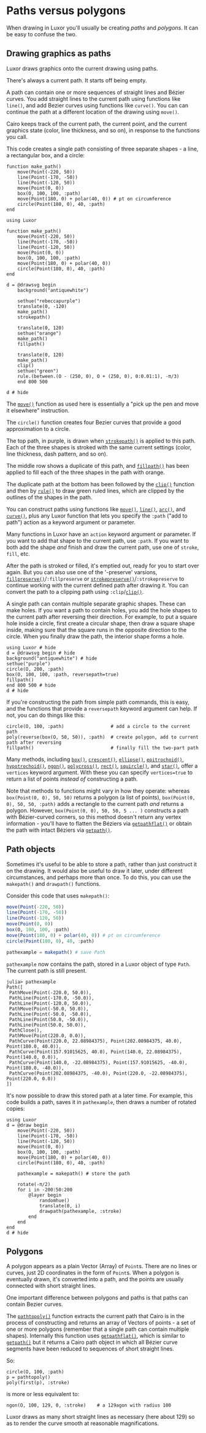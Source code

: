 # Paths versus polygons

When drawing in Luxor you'll usually be creating _paths_ and
_polygons_. It can be easy to confuse the two.

## Drawing graphics as paths

Luxor draws graphics onto the current drawing using paths.

There's always a current path. It starts off being empty.

A path can contain one or more sequences of straight lines
and Bézier curves. You add straight lines to the current
path using functions like `line()`, and add Bezier curves
using functions like `curve()`. You can can continue the
path at a different location of the drawing using `move()`.

Cairo keeps track of the current path, the current point,
and the current graphics state (color, line thickness, and
so on), in response to the functions you call.

This code creates a single path consisting of three separate
shapes - a line, a rectangular box, and a circle:

```
function make_path()
    move(Point(-220, 50))
    line(Point(-170, -50))
    line(Point(-120, 50))
    move(Point(0, 0))
    box(O, 100, 100, :path)
    move(Point(180, 0) + polar(40, 0)) # pt on circumference
    circle(Point(180, 0), 40, :path)
end
```

```@setup pathexample
using Luxor

function make_path()
    move(Point(-220, 50))
    line(Point(-170, -50))
    line(Point(-120, 50))
    move(Point(0, 0))
    box(O, 100, 100, :path)
    move(Point(180, 0) + polar(40, 0))
    circle(Point(180, 0), 40, :path)
end

d = @drawsvg begin
    background("antiquewhite")

    sethue("rebeccapurple")
    translate(0, -120)
    make_path()
    strokepath()

    translate(0, 120)
    sethue("orange")
    make_path()
    fillpath()

    translate(0, 120)
    make_path()
    clip()
    sethue("green")
    rule.(between.(O - (250, 0), O + (250, 0), 0:0.01:1), -π/3)
    end 800 500
```

```@example pathexample
d # hide
```

The [`move()`](@ref) function as used here is essentially a "pick up
the pen and move it elsewhere" instruction.

The `circle()` function creates four Bezier curves that provide a good approximation to a circle.

The top path, in purple, is drawn when
[`strokepath()`](@ref) is applied to this path. Each of the
three shapes is stroked with the same current settings
(color, line thickness, dash pattern, and so on).

The middle row shows a duplicate of this path, and
[`fillpath()`](@ref) has been applied to fill each of
the three shapes in the path with orange.

The duplicate path at the bottom has been followed by
the [`clip()`](@ref) function and then by
[`rule()`](@ref) to draw green ruled lines, which are
clipped by the outlines of the shapes in the path.

You can construct paths using functions like [`move()`](@ref),
[`line()`](@ref), [`arc()`](@ref), and [`curve()`](@ref), plus any Luxor function
that lets you specify the `:path` ("add to path") action as a
keyword argument or parameter.

Many functions in Luxor have an `action` keyword argument or
parameter. If you want to add that shape to the current
path, use `:path`. If you want to both add the shape _and_
finish and draw the current path, use one of `stroke`,
`fill`, etc.  

After the path is stroked or filled, it's emptied out, ready
for you to start over again. But you can also use one of the
'-preserve' varsions, [`fillpreserve()`](@ref)/`:fillpreserve` or
[`strokepreserve()`](@ref)/`:strokepreserve` to continue working
with the current defined path after drawing it. You can
convert the path to a clipping path using
`:clip`/[`clip()`](@ref).

A single path can contain multiple separate graphic shapes.
These can make holes. If you want a path to contain holes,
you add the hole shapes to the current path after reversing
their direction. For example, to put a square hole inside a
circle, first create a circular shape, then draw a square
shape inside, making sure that the square runs in the
opposite direction to the circle. When you finally draw the
path, the interior shape forms a hole.

```@example
using Luxor # hide
d = @drawsvg begin # hide
background("antiquewhite") # hide
sethue("purple")
circle(O, 200, :path)
box(O, 100, 100, :path, reversepath=true)
fillpath()
end 800 500 # hide
d # hide
```

If you're constructing the path from simple path commands,
this is easy, and the functions that provide a `reversepath`
keyword argument can help. If not, you can do things like
this:

```
circle(O, 100, :path)                 # add a circle to the current path
poly(reverse(box(O, 50, 50)), :path)  # create polygon, add to current path after reversing
fillpath()                            # finally fill the two-part path
```

Many methods, including [`box()`](@ref), [`crescent()`](@ref),
[`ellipse()`](@ref), [`epitrochoid()`](@ref),
[`hypotrochoid()`](@ref), [`ngon()`](@ref),
[`polycross()`](@ref), [`rect()`](@ref),
[`squircle()`](@ref), and [`star()`](@ref), offer a
`vertices` keyword argument. With these you can specify
`vertices=true` to return a list of points _instead of_
constructing a path.

Note that methods to functions might vary in how they
operate: whereas `box(Point(0, 0), 50, 50)` returns a
polygon (a list of points), `box(Point(0, 0), 50, 50,
:path)` adds a rectangle to the current path _and_ returns a
polygon. However, `box(Point(0, 0), 50, 50, 5 ... )`
constructs a path with Bézier-curved corners, so this
method doesn't return any vertex information - you'll have
to flatten the Béziers via [`getpathflat()`](@ref) or
obtain the path with intact Béziers via
[`getpath()`](@ref).

## Path objects

Sometimes it's useful to be able to store a path, rather
than just construct it on the drawing. It would also be
useful to draw it later, under different circumstances, and
perhaps more than once. To do this, you can use the `makepath()`
and `drawpath()` functions.

Consider this code that uses `makepath()`:

```julia
move(Point(-220, 50))
line(Point(-170, -50))
line(Point(-120, 50))
move(Point(0, 0))
box(O, 100, 100, :path)
move(Point(180, 0) + polar(40, 0)) # pt on circumference
circle(Point(180, 0), 40, :path)

pathexample = makepath() # save Path
```

`pathexample` now contains the path, stored in a Luxor object of type `Path`. The current path is still present.

```
julia> pathexample
Path([
 PathMove(Point(-220.0, 50.0)),
 PathLine(Point(-170.0, -50.0)),
 PathLine(Point(-120.0, 50.0)),
 PathMove(Point(-50.0, 50.0)),
 PathLine(Point(-50.0, -50.0)),
 PathLine(Point(50.0, -50.0)),
 PathLine(Point(50.0, 50.0)),
 PathClose(),
 PathMove(Point(220.0, 0.0)),
 PathCurve(Point(220.0, 22.08984375), Point(202.08984375, 40.0), Point(180.0, 40.0)),
 PathCurve(Point(157.91015625, 40.0), Point(140.0, 22.08984375), Point(140.0, 0.0)),
 PathCurve(Point(140.0, -22.08984375), Point(157.91015625, -40.0), Point(180.0, -40.0)),
 PathCurve(Point(202.08984375, -40.0), Point(220.0, -22.08984375), Point(220.0, 0.0))
])
```

It's now possible to draw this stored path at a later time. For example, this code builds a path, saves it in `pathexample`, then draws a number of rotated copies:

```@example
using Luxor
d = @draw begin
    move(Point(-220, 50))
    line(Point(-170, -50))
    line(Point(-120, 50))
    move(Point(0, 0))
    box(O, 100, 100, :path)
    move(Point(180, 0) + polar(40, 0))
    circle(Point(180, 0), 40, :path)

    pathexample = makepath() # store the path

    rotate(-π/2)
    for i in -200:50:200
        @layer begin
            randomhue()
            translate(0, i)
            drawpath(pathexample, :stroke)
        end
    end
end
d # hide
```

## Polygons

A polygon appears as a plain Vector (Array) of `Point`s.
There are no lines or curves, just 2D coordinates in the
form of `Point`s. When a polygon is eventually drawn, it's
converted into a path, and the points are usually connected
with short straight lines.

One important difference between polygons and paths is that
paths can contain Bezier curves.

The [`pathtopoly()`](@ref) function extracts the current
path that Cairo is in the process of constructing and
returns an array of Vectors of points - a set of one or more
polygons (remember that a single path can contain multiple
shapes). Internally this function uses
[`getpathflat()`](@ref), which is similar to
[`getpath()`](@ref) but it returns a Cairo path object in
which all Bézier curve segments have been reduced to
sequences of short straight lines.

So:

```
circle(O, 100, :path)
p = pathtopoly()
poly(first(p), :stroke)
```

is more or less equivalent to:

```
ngon(O, 100, 129, 0, :stroke)    # a 129agon with radius 100
```

Luxor draws as many short straight lines as necessary (here
about 129) so as to render the curve smooth at reasonable
magnifications.
